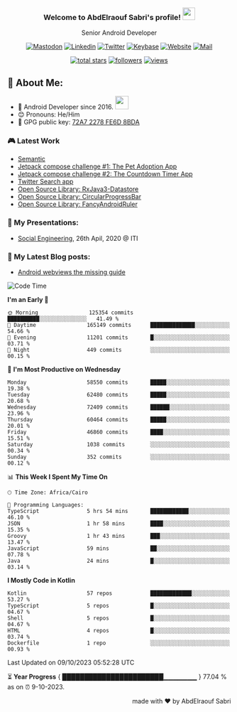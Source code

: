 
<!--
  Title: Senior Android Developer @Storyteller
  Description: Google Certified Associate Android Developer, Clean code, TDD, CICD with knowledge in cybersecurity. 
  Author: abd3lraouf, AbdElraouf Sabri
  -->

<h3 align="center">
  Welcome to AbdElraouf Sabri's profile! 
  <img src="https://media.giphy.com/media/hvRJCLFzcasrR4ia7z/giphy.gif" width="28">
</h3>

<p align='center'>
    Senior Android Developer
</p>

<!-- Social icons section -->
<p align='center'>
      <a href="https://androiddev.social/@abd3lraouf" rel="me"><img src="https://custom-icon-badges.herokuapp.com/badge/-mastodon-black?style=for-the-badge&amp;logo=Mastodon&logoColor=white" alt="Mastodon"></a>
      <a href="https://www.linkedin.com/in/abd3lraouf/"><img src="https://custom-icon-badges.herokuapp.com/badge/-LinkedIn-black?style=for-the-badge&amp;logo=Linkedin&logoColor=white" alt="Linkedin"></a>
      <a href="https://twitter.com/abd3lraouf"><img src="https://custom-icon-badges.herokuapp.com/badge/-Twitter-black?style=for-the-badge&amp;logo=twitter&logoColor=white" alt="Twitter"></a>
      <a href="https://keybase.io/abd3lraouf"><img src="https://custom-icon-badges.herokuapp.com/badge/-Keybase-black?style=for-the-badge&logo=keybase&logoColor=white" alt="Keybase"></a>
      <a href="https://www.abd3lraouf.dev/portfolio/"><img src="https://img.shields.io/badge/-Portfolio-black?style=for-the-badge&amp;logo=google-chrome&amp;logoColor=white" alt="Website"></a>
      <a href="mailto:abdelraoufsabri@gmail.com"><img src="https://img.shields.io/badge/-Say%20Hi!-black?style=for-the-badge&amp;logo=gmail" alt="Mail"></a>
</p>

<!-- Stats icons section -->
<p align='center'>
  <a href="https://github.com/abd3lraouf?tab=repositories&sort=stargazers">
    <img alt="total stars" title="Total stars on GitHub" src="https://custom-icon-badges.herokuapp.com/badge/dynamic/json?logo=star&color=55960c&labelColor=488207&label=Stars&style=for-the-badge&query=%24.stars&url=https://api.github-star-counter.workers.dev/user/abd3lraouf"/></a>
  <a href="https://github.com/abd3lraouf?tab=followers">
    <img alt="followers" title="Follow me on Github" src="https://custom-icon-badges.herokuapp.com/github/followers/abd3lraouf?color=236ad3&labelColor=1155ba&style=for-the-badge&logo=person-add&label=Follow&logoColor=white"/></a>
  <a href="https://github.com/abd3lraouf">
    <img alt="views" title="GitHub profile views" src="https://enwj06txat9l677.m.pipedream.net"/></a>
</p>

<!-- Resume Download section 
<p align='center'>
      <a href="https://github.com/abd3lraouf/abd3lraouf/releases/latest/download/AbdElraouf.Sabri.Android.Developer.resume.pdf
"><img src="https://custom-icon-badges.herokuapp.com/badge/-download%20resume-EC1C24?style=for-the-badge&logo=Adobe%20Acrobat%20Reader&logoColor=white" alt="views" title="Download my latest resume" alt="resume"></a>
</p>
-->

## 🤵 About Me:
- 🏦 Android Developer since 2016.
      <img src="https://media.giphy.com/media/WUlplcMpOCEmTGBtBW/giphy.gif" width="30">
- 😊 Pronouns: He/Him
- 🔑 GPG public key: [72A7 2278 FE6D 8BDA](https://keybase.io/abd3lraouf/pgp_keys.asc?fingerprint=d971ef94887269e4308587a772a72278fe6d8bda)

### 🎮 Latest Work

<!-- - [MVI posts](https://github.com/AbdElraoufSabri/MVIPosts) --> 
- [Semantic](https://github.com/abd3lraouf/Semantic)
- [Jetpack compose challenge #1: The Pet Adoption App](https://github.com/abd3lraouf/compose-challenge-1)
- [Jetpack compose challenge #2: The Countdown Timer App](https://github.com/abd3lraouf/compose-challenge-2)
- [Twitter Search app](https://github.com/abd3lraouf/WeeTwit)
- [Open Source Library: RxJava3-Datastore](https://github.com/abd3lraouf/DatastoreWithRxJava3)
- [Open Source Library: CircularProgressBar](https://github.com/abd3lraouf/CircularProgressBar)
- [Open Source Library: FancyAndroidRuler](https://github.com/abd3lraouf/FancyAndroidRuler)
<!-- - [MVI sample](https://github.com/abd3lraouf/mviSample) -->

### 📕 My Presentations:

- [Social Engineering](https://abd3lraouf.github.io/social-engineering/), 26th Apil, 2020 @ ITI

### 📕 My Latest Blog posts:
<!-- BLOG-POST-LIST:START -->
- [Android webviews the missing guide](https://abd3lraouf.dev/posts/android-webviews-the-missing-guide/)
<!-- BLOG-POST-LIST:END -->

<!--START_SECTION:waka-->
![Code Time](http://img.shields.io/badge/Code%20Time-529%20hrs%2041%20mins-blue)

**I'm an Early 🐤** 

```text
🌞 Morning                125354 commits      ██████████░░░░░░░░░░░░░░░   41.49 % 
🌆 Daytime                165149 commits      ██████████████░░░░░░░░░░░   54.66 % 
🌃 Evening                11201 commits       █░░░░░░░░░░░░░░░░░░░░░░░░   03.71 % 
🌙 Night                  449 commits         ░░░░░░░░░░░░░░░░░░░░░░░░░   00.15 % 
```
📅 **I'm Most Productive on Wednesday** 

```text
Monday                   58550 commits       █████░░░░░░░░░░░░░░░░░░░░   19.38 % 
Tuesday                  62480 commits       █████░░░░░░░░░░░░░░░░░░░░   20.68 % 
Wednesday                72409 commits       ██████░░░░░░░░░░░░░░░░░░░   23.96 % 
Thursday                 60464 commits       █████░░░░░░░░░░░░░░░░░░░░   20.01 % 
Friday                   46860 commits       ████░░░░░░░░░░░░░░░░░░░░░   15.51 % 
Saturday                 1038 commits        ░░░░░░░░░░░░░░░░░░░░░░░░░   00.34 % 
Sunday                   352 commits         ░░░░░░░░░░░░░░░░░░░░░░░░░   00.12 % 
```


📊 **This Week I Spent My Time On** 

```text
🕑︎ Time Zone: Africa/Cairo

💬 Programming Languages: 
TypeScript               5 hrs 54 mins       ████████████░░░░░░░░░░░░░   46.10 % 
JSON                     1 hr 58 mins        ████░░░░░░░░░░░░░░░░░░░░░   15.35 % 
Groovy                   1 hr 43 mins        ███░░░░░░░░░░░░░░░░░░░░░░   13.47 % 
JavaScript               59 mins             ██░░░░░░░░░░░░░░░░░░░░░░░   07.78 % 
Java                     24 mins             █░░░░░░░░░░░░░░░░░░░░░░░░   03.14 % 
```

**I Mostly Code in Kotlin** 

```text
Kotlin                   57 repos            █████████████░░░░░░░░░░░░   53.27 % 
TypeScript               5 repos             █░░░░░░░░░░░░░░░░░░░░░░░░   04.67 % 
Shell                    5 repos             █░░░░░░░░░░░░░░░░░░░░░░░░   04.67 % 
HTML                     4 repos             █░░░░░░░░░░░░░░░░░░░░░░░░   03.74 % 
Dockerfile               1 repo              ░░░░░░░░░░░░░░░░░░░░░░░░░   00.93 % 
```




 Last Updated on 09/10/2023 05:52:28 UTC
<!--END_SECTION:waka-->

⏳ **Year Progress** { ███████████████████████▁▁▁▁▁▁▁ } 77.04 % as on ⏰ 9-10-2023.

<p align="right">made with ❤️ by AbdElraouf Sabri</p>

